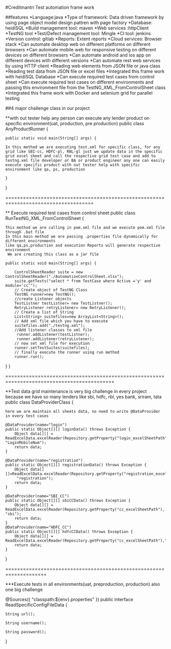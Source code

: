 #Creditmantri Test automation frame work 

##features
*Language:java
*Type of framework: Data driven framework by using page object model design pattren with page factory
*Database: heidiSQL
*Build management tool: maven
*Web services :httpClient
*TestNG tool
*Test/Defect management tool: Mingle
*CI tool: jenkins
*Version control: gitlab
*Reports: Extent reports
*Cloud services: Browser stack
*Can automate desktop web on different platforms on different browsers
*Can automate mobile web for responsive testing on different devices on different browsers
*Can automate android and ios app on different devices with different versions
*Can automate rest web services by using HTTP client
*Reading web elements from JSON file or java class
*Reading test data from JSON file or excel files
*Integrated this frame work with heidiSQL Database 
*Can execute required test cases from control sheet
*Can execute required test cases on different environments and passing this environment file from the TestNG_XML_FromControlSheet class
*Integrated this frame work with Docker and selenium grid for parallel testing

##4 major challenge class in our project 

**with out tester help any person can execute any lender product on specific environment(uat, production, pre production)
public class AnyProductRunner {

	public static void main(String[] args) {
	
	In this method we are executing test.xml for specific class, for any grid like SBI-cc, HDFC-pl, RBL-gl just we update data in the specific grid excel sheet and call the respective grid test case and add to testng.xml file developer or BA or product engineer any one can easily execute specific product with out tester help with specific environment like qa, ps, production
		
	}

}

====================================================================================

** Execute required test cases from control sheet
public class RunTestNG_XML_FromControlSheet {

	This method we are calling in pom.xml file and we execute pom.xml file through .bat file
	In this main method we are passing .properties file dynamically for different environments 
	like qa,ps,production and execution Reports will generate respective environment
	 We are creating this class as a jar file
	
	public static void main(String[] args) {
		
		ControlSheetReader suite = new ControlSheetReader("./AutomationControlSheet.xlsx");
		suite.getTests("select * from TestCase where Active ='y' and module='cc'");
		// Create object of TestNG Class
		TestNG runner=new TestNG();
		//create Listener objects
		TestListner testListner= new TestListner();
		RetryListener retryListener= new RetryListener();
		// Create a list of String 
		List<String> suitefiles=new ArrayList<String>();
		// Add xml file which you have to execute
		suitefiles.add("./testng.xml");
		//Add listener classes to xml file
         runner.addListener(testListner);
         runner.addListener(retryListener);
		// now set xml file for execution
		runner.setTestSuites(suitefiles);
		// finally execute the runner using run method
		runner.run();
	

}
}

===========================================================================================

**Test data grid maintenance is very big challenge in every project because we have so many lenders like sbi, hdfc, rbl, yes bank, sriram, tata
public class DataProviderClass  {


	here we are maintain all sheets data, no need to write @DataProvider in every test cases
	
	@DataProvider(name="login")
	public static Object[][] loginData() throws Exception {
		Object data[][] = ReadExcelData.excelReader(Repository.getProperty("login_excelSheetPath"), "LoginMobileNum");
		return data;
	}
	
	@DataProvider(name="registration")
	public static Object[][] registrationData() throws Exception {
		Object data[][]=ReadExcelData.excelReader(Repository.getProperty("registration_excelSheetPath"),
		 "registration");
		return data;
	}
	
	@DataProvider(name="SBI_CC")
	public static Object[][] sbiCCData() throws Exception {
		Object data[][] = ReadExcelData.excelReader(Repository.getProperty("cc_excelSheetPath"), "sbi");
		return data;
	}
	@DataProvider(name="HDFC_CC")
	public static Object[][] hdfcCCData() throws Exception {
		Object data[][] = ReadExcelData.excelReader(Repository.getProperty("cc_excelSheetPath"),"hdfc");
		return data;
	}


}

====================================================================


***Execute tests in all environments(uat, preproduction, production) also one big challenge

@Sources({
    "classpath:${env}.properties"
})
public interface ReadSpecificConfigFileData  {

    String url();

    String username();

    String password();  
    
   
 }

